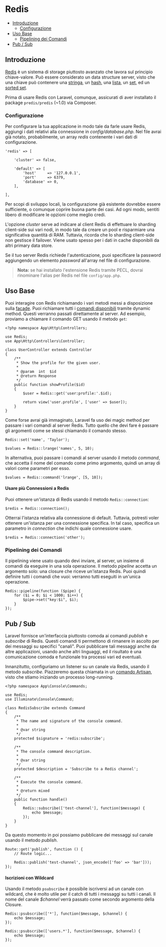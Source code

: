 # Redis

- [Introduzione](#introduzione)
	- [Configurazione](#configurazione)
- [Uso Base](#uso-base)
	- [Pipelining dei Comandi](#pipelining-comandi)
- [Pub / Sub](#pubsub)

<a name="introduzione"></a>
## Introduzione

[Redis](http://redis.io) è un sistema di storage piuttosto avanzato che lavora sul principio chiave-valore. Può essere considerato un data structure server, visto che una chiave può contenere una [stringa](http://redis.io/topics/data-types#strings), un [hash](http://redis.io/topics/data-types#hashes), una [lista](http://redis.io/topics/data-types#lists), un [set](http://redis.io/topics/data-types#sets), ed un [sorted set](http://redis.io/topics/data-types#sorted-sets). 

Prima di usare Redis con Laravel, comunque, assicurati di aver installato il package `predis/predis` (~1.0) via Composer.

<a name="configurazione"></a>
### Configurazione

Per configurare la tua applicazione in modo tale da farle usare Redis, aggiungi i dati relativi alla connessione in _config/database.php_. Nel file avrai già notato, probabilmente, un array _redis_ contenente i vari dati di configurazione.

    'redis' => [

        'cluster' => false,

        'default' => [
            'host'     => '127.0.0.1',
            'port'     => 6379,
            'database' => 0,
        ],

    ],

Per scopi di sviluppo locali, la configurazione già esistente dovrebbe essere sufficiente, o comunque coprire buona parte dei casi. Ad ogni modo, sentiti libero di modificare le opzioni come meglio credi.

L'opzione _cluster_ serve ad indicare al client Redis di effettuare lo sharding client-side sui vari nodi, in modo tale da creare un pool e risparmiare una significativa quantità di RAM. Tuttavia, ricorda che lo sharding client-side non gestisce il failover. Viene usato spesso per i dati in cache disponibili da altri primary data store.

Se il tuo server Redis richiede l'autenticazione, puoi specificare la password aggiungendo un elemento _password_ all'array nel file di configurazione.

> **Nota:** se hai installato l'estensione Redis tramite PECL, dovrai rinominare l'alias per Redis nel file `config/app.php`.

<a name="uso-base"></a>
## Uso Base

Puoi interagire con Redis richiamando i vari metodi messi a disposizione sulla [facade](/documentazione/5.1/facade). Puoi richiamare tutti i <a href="http://redis.io/commands" target="_blank">comandi disponibili</a> tramite dynamic method. Questi verranno passati direttamente al server. Ad esempio, proviamo a chiamare il comando GET usando il metodo `get`:

	<?php namespace App\Http\Controllers;

	use Redis;
	use App\Http\Controllers\Controller;

	class UserController extends Controller
	{
		/**
		 * Show the profile for the given user.
		 *
		 * @param  int  $id
		 * @return Response
		 */
		public function showProfile($id)
		{
			$user = Redis::get('user:profile:'.$id);

			return view('user.profile', ['user' => $user]);
		}
	}

Come forse avrai già immaginato, Laravel fa uso dei magic method per passare i vari comandi al server Redis. Tutto quello che devi fare è passare gli argomenti come se stessi chiamando il comando stesso.

	Redis::set('name', 'Taylor');

	$values = Redis::lrange('names', 5, 10);

In alternativa, puoi passare i comandi al server usando il metodo _command_, che accetta il nome del comando come primo argomento, quindi un array di valori come parametri per esso.

	$values = Redis::command('lrange', [5, 10]);

#### Usare più Connessioni a Redis

Puoi ottenere un'istanza di Redis usando il metodo `Redis::connection`:

	$redis = Redis::connection();

Otterrai l'istanza relativa alla connessione di default. Tuttavia, potresti voler ottenere un'istanza per una connessione specifica. In tal caso, specifica un parametro in _connection_ che indichi quale connessione usare.

	$redis = Redis::connection('other');

<a name="pipelining-comandi"></a>
### Pipelining dei Comandi

Il pipelining viene usato quando devi inviare, al server, un insieme di comandi da eseguire in una sola operazione. Il metodo _pipeline_ accetta un argomento solo: una closure che riceve un'istanza Redis. Puoi quindi definire tutti i comandi che vuoi: verranno tutti eseguiti in un'unica operazione.

	Redis::pipeline(function ($pipe) {
		for ($i = 0; $i < 1000; $i++) {
			$pipe->set("key:$i", $i);
		}
	});

<a name="pubsub"></a>
## Pub / Sub

Laravel fornisce un'interfaccia piuttosto comoda ai comandi _publish_ e _subscribe_ di Redis. Questi comandi ti permettono di rimanere in ascolto per dei messaggi su specifici "canali". Puoi pubblicare tali messaggi anche da altre applicazioni, usando anche altri linguaggi, ed il risultato è una comunicazione comoda e funzionale tra processi vari ed eventuali.

Innanzitutto, configuriamo un listener su un canale via Redis, usando il metodo _subscribe_. Piazzeremo questa chiamata in un [comando Artisan](/documentazione/5.1/artisan), visto che stiamo iniziando un processo long-running.

	<?php namespace App\Console\Commands;

	use Redis;
	use Illuminate\Console\Command;

	class RedisSubscribe extends Command
	{
        /**
         * The name and signature of the console command.
         *
         * @var string
         */
        protected $signature = 'redis:subscribe';

	    /**
	     * The console command description.
	     *
	     * @var string
	     */
	    protected $description = 'Subscribe to a Redis channel';

	    /**
	     * Execute the console command.
	     *
	     * @return mixed
	     */
	    public function handle()
	    {
			Redis::subscribe(['test-channel'], function($message) {
				echo $message;
			});
	    }
	}

Da questo momento in poi possiamo pubblicare dei messaggi sul canale usando il metodo _publish_.

	Route::get('publish', function () {
		// Route logic...

		Redis::publish('test-channel', json_encode(['foo' => 'bar']));
	});

#### Iscrizioni con Wildcard

Usando il metodo `psubscribe` è possibile iscriversi ad un canale con wildcard, che è molto utile per il catch di tutti i messaggi su tutti i canali. Il nome del canale _$channel_ verrà passato come secondo argomento della Closure.

	Redis::psubscribe(['*'], function($message, $channel) {
		echo $message;
	});

	Redis::psubscribe(['users.*'], function($message, $channel) {
		echo $message;
	});
